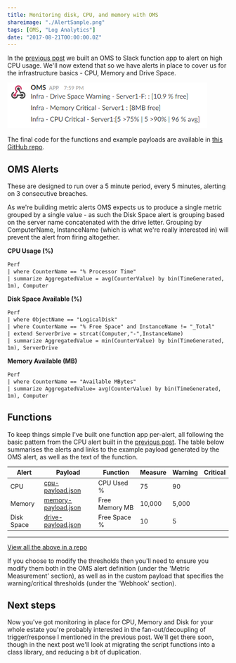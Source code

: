 ```yaml
---
title: Monitoring disk, CPU, and memory with OMS
shareimage: "./AlertSample.png"
tags: [OMS, "Log Analytics"]
date: "2017-08-21T00:00:00.0Z"
---
```


In the [previous post](/2017/08/06/Building-better-OMS-alerts-with-function-apps) we built an OMS to Slack function app to alert on high CPU usage. We'll now extend that so we have alerts in place to cover us for the infrastructure basics - CPU, Memory and Drive Space.

![Example Alerts](./AlertSample.png)

The final code for the functions and example payloads are available in [this GitHub repo](https://github.com/taddison/blog-oms-to-slack/tree/master/MultipleFunctions).

<!--more-->

## OMS Alerts

These are designed to run over a 5 minute period, every 5 minutes, alerting on 3 consecutive breaches.

As we're building metric alerts OMS expects us to produce a single metric grouped by a single value - as such the Disk Space alert is grouping based on the server name concatenated with the drive letter. Grouping by ComputerName, InstanceName (which is what we're really interested in) will prevent the alert from firing altogether.

**CPU Usage (%)**

```
Perf
| where CounterName == "% Processor Time"
| summarize AggregatedValue = avg(CounterValue) by bin(TimeGenerated, 1m), Computer
```

**Disk Space Available (%)**

```
Perf
| where ObjectName == "LogicalDisk"
| where CounterName == "% Free Space" and InstanceName != "_Total"
| extend ServerDrive = strcat(Computer,"-",InstanceName)
| summarize AggregatedValue = min(CounterValue) by bin(TimeGenerated, 1m), ServerDrive
```

**Memory Available (MB)**

```
Perf
| where CounterName == "Available MBytes"
| summarize AggregatedValue= avg(CounterValue) by bin(TimeGenerated, 1m), Computer
```

## Functions

To keep things simple I've built one function app per-alert, all following the basic pattern from the CPU alert built in the [previous post](/2017/08/06/Building-better-OMS-alerts-with-function-apps). The table below summarises the alerts and links to the example payload generated by the OMS alert, as well as the text of the function.

| Alert      | Payload                                                            | Function                                                       | Measure        | Warning | Critical |
| ---------- | ------------------------------------------------------------------ | -------------------------------------------------------------- | -------------- | ------- | -------- |
| CPU        | [cpu-payload.json](./CPUToSlack.csx)       | CPU Used %     | 75      | 90       |
| Memory     | [memory-payload.json](./MemoryToSlack.csx) | Free Memory MB | 10,000  | 5,000    |
| Disk Space | [drive-payload.json](./DriveToSlack.csx)   | Free Space %   | 10      | 5        |

---

[View all the above in a repo](https://github.com/taddison/blog-oms-to-slack/tree/master/MultipleFunctions)

If you choose to modify the thresholds then you'll need to ensure you modify them both in the OMS alert definition (under the 'Metric Measurement' section), as well as in the custom payload that specifies the warning/critical thresholds (under the 'Webhook' section).

## Next steps

Now you've got monitoring in place for CPU, Memory and Disk for your whole estate you're probably interested in the fan-out/decoupling of trigger/response I mentioned in the previous post. We'll get there soon, though in the next post we'll look at migrating the script functions into a class library, and reducing a bit of duplication.
